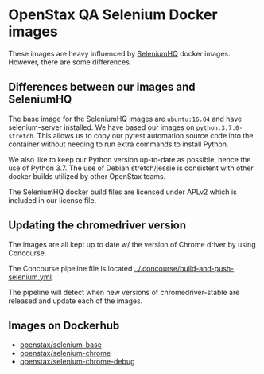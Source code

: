 # OpenStax QA Selenium Docker images

These images are heavy influenced by [SeleniumHQ][SeleniumHQ] docker images. However, there are some differences.

## Differences between our images and SeleniumHQ

The base image for the SeleniumHQ images are `ubuntu:16.04` and have selenium-server installed. We have based our images on `python:3.7.0-stretch`. This allows us to copy our pytest automation source code into the container without needing to run extra commands to install Python. 

We also like to keep our Python version up-to-date as possible, hence the use of Python 3.7. The use of Debian stretch/jessie is consistent with other docker builds utilized by other OpenStax teams.

The SeleniumHQ docker build files are licensed under APLv2 which is included in our license file.

## Updating the chromedriver version

The images are all kept up to date w/ the version of Chrome driver by using Concourse.

The Concourse pipeline file is located [../.concourse/build-and-push-selenium.yml](../.concourse/build-and-push-selenium.yml).

The pipeline will detect when new versions of chromedriver-stable are released and update each
of the images.

## Images on Dockerhub

* [openstax/selenium-base](https://hub.docker.com/repository/docker/openstax/selenium-base)
* [openstax/selenium-chrome](https://hub.docker.com/repository/docker/openstax/selenium-chrome)
* [openstax/selenium-chrome-debug](https://hub.docker.com/repository/docker/openstax/selenium-chrome-debug)

[SeleniumHQ]: https://github.com/SeleniumHQ/docker-selenium
